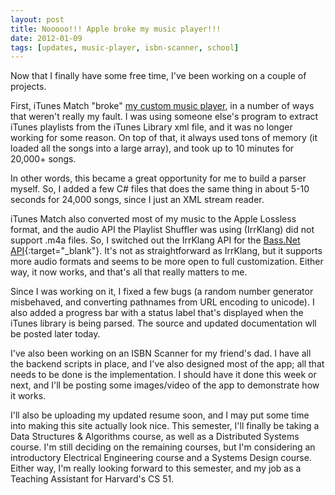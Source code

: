 ```yaml
---
layout: post
title: Nooooo!!! Apple broke my music player!!!
date: 2012-01-09
tags: [updates, music-player, isbn-scanner, school]
---
```


Now that I finally have some free time, I've been working on a couple of projects.

First, iTunes Match "broke" <a href="{{ site.data.projects['playlistshuffler'].url }}">my custom music player</a>, in a number of ways that weren't really my fault. I was using someone else's program to extract iTunes playlists from the iTunes Library xml file, and it was no longer working for some reason. On top of that, it always used tons of memory (it loaded all the songs into a large array), and took up to 10 minutes for 20,000+ songs.

In other words, this became a great opportunity for me to build a parser myself. So, I added a few C# files that does the same thing in about 5-10 seconds for 24,000 songs, since I just an XML stream reader.

<!--more-->

iTunes Match also converted most of my music to the Apple Lossless format, and the audio API the Playlist Shuffler was using (IrrKlang) did not support .m4a files. So, I switched out the IrrKlang API for the [Bass.Net API](http://www.un4seen.com/){:target="_blank"}. It's not as straightforward as IrrKlang, but it supports more audio formats and seems to be more open to full customization. Either way, it now works, and that's all that really matters to me.

Since I was working on it, I fixed a few bugs (a random number generator misbehaved, and converting pathnames from URL encoding to unicode). I also added a progress bar with a status label that's displayed when the iTunes library is being parsed. The source and updated documentation wll be posted later today.

I've also been working on an ISBN Scanner for my friend's dad. I have all the backend scripts in place, and I've also designed most of the app; all that needs to be done is the implementation. I should have it done this week or next, and I'll be posting some images/video of the app to demonstrate how it works.

I'll also be uploading my updated resume soon, and I may put some time into making this site actually look nice. This semester, I'll finally be taking a Data Structures & Algorithms course, as well as a Distributed Systems course. I'm still deciding on the remaining courses, but I'm considering an introductory Electrical Engineering course and a Systems Design course. Either way, I'm really looking forward to this semester, and my job as a Teaching Assistant for Harvard's CS 51.